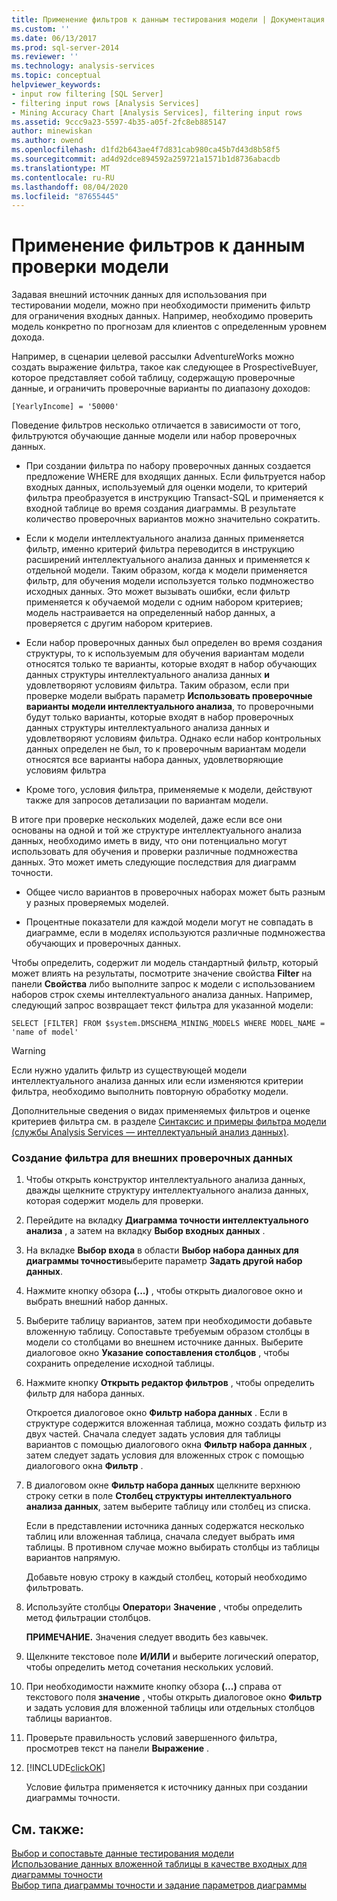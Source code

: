 ```yaml
---
title: Применение фильтров к данным тестирования модели | Документация Майкрософт
ms.custom: ''
ms.date: 06/13/2017
ms.prod: sql-server-2014
ms.reviewer: ''
ms.technology: analysis-services
ms.topic: conceptual
helpviewer_keywords:
- input row filtering [SQL Server]
- filtering input rows [Analysis Services]
- Mining Accuracy Chart [Analysis Services], filtering input rows
ms.assetid: 9ccc9a23-5597-4b35-a05f-2fc8eb885147
author: minewiskan
ms.author: owend
ms.openlocfilehash: d1fd2b643ae4f7d831cab980ca45b7d43d8b58f5
ms.sourcegitcommit: ad4d92dce894592a259721a1571b1d8736abacdb
ms.translationtype: MT
ms.contentlocale: ru-RU
ms.lasthandoff: 08/04/2020
ms.locfileid: "87655445"
---
```

# <a name="apply-filters-to-model-testing-data"></a>Применение фильтров к данным проверки модели
  Задавая внешний источник данных для использования при тестировании модели, можно при необходимости применить фильтр для ограничения входных данных. Например, необходимо проверить модель конкретно по прогнозам для клиентов с определенным уровнем дохода.  
  
 Например, в сценарии целевой рассылки AdventureWorks можно создать выражение фильтра, такое как следующее в ProspectiveBuyer, которое представляет собой таблицу, содержащую проверочные данные, и ограничить проверочные варианты по диапазону доходов:  
  
 `[YearlyIncome] = '50000'`  
  
 Поведение фильтров несколько отличается в зависимости от того, фильтруются обучающие данные модели или набор проверочных данных.  
  
-   При создании фильтра по набору проверочных данных создается предложение WHERE для входящих данных. Если фильтруется набор входных данных, используемый для оценки модели, то критерий фильтра преобразуется в инструкцию Transact-SQL и применяется к входной таблице во время создания диаграммы. В результате количество проверочных вариантов можно значительно сократить.  
  
-   Если к модели интеллектуального анализа данных применяется фильтр, именно критерий фильтра переводится в инструкцию расширений интеллектуального анализа данных и применяется к отдельной модели. Таким образом, когда к модели применяется фильтр, для обучения модели используется только подмножество исходных данных. Это может вызывать ошибки, если фильтр применяется к обучаемой модели с одним набором критериев; модель настраивается на определенный набор данных, а проверяется с другим набором критериев.  
  
-   Если набор проверочных данных был определен во время создания структуры, то к используемым для обучения вариантам модели относятся только те варианты, которые входят в набор обучающих данных структуры интеллектуального анализа данных **и** удовлетворяют условиям фильтра. Таким образом, если при проверке модели выбрать параметр **Использовать проверочные варианты модели интеллектуального анализа**, то проверочными будут только варианты, которые входят в набор проверочных данных структуры интеллектуального анализа данных и удовлетворяют условиям фильтра. Однако если набор контрольных данных определен не был, то к проверочным вариантам модели относятся все варианты набора данных, удовлетворяющие условиям фильтра  
  
-   Кроме того, условия фильтра, применяемые к модели, действуют также для запросов детализации по вариантам модели.  
  
 В итоге при проверке нескольких моделей, даже если все они основаны на одной и той же структуре интеллектуального анализа данных, необходимо иметь в виду, что они потенциально могут использовать для обучения и проверки различные подмножества данных. Это может иметь следующие последствия для диаграмм точности.  
  
-   Общее число вариантов в проверочных наборах может быть разным у разных проверяемых моделей.  
  
-   Процентные показатели для каждой модели могут не совпадать в диаграмме, если в моделях используются различные подмножества обучающих и проверочных данных.  
  
 Чтобы определить, содержит ли модель стандартный фильтр, который может влиять на результаты, посмотрите значение свойства **Filter** на панели **Свойства** либо выполните запрос к модели с использованием наборов строк схемы интеллектуального анализа данных. Например, следующий запрос возвращает текст фильтра для указанной модели:  
  
 `SELECT [FILTER] FROM $system.DMSCHEMA_MINING_MODELS WHERE MODEL_NAME = 'name of model'`  
  
> [!WARNING]  
>  Если нужно удалить фильтр из существующей модели интеллектуального анализа данных или если изменяются критерии фильтра, необходимо выполнить повторную обработку модели.  
  
 Дополнительные сведения о видах применяемых фильтров и оценке критериев фильтра см. в разделе [Синтаксис и примеры фильтра модели (службы Analysis Services — интеллектуальный анализ данных)](model-filter-syntax-and-examples-analysis-services-data-mining.md).  
  
### <a name="create-a-filter-on-external-testing-data"></a>Создание фильтра для внешних проверочных данных  
  
1.  Чтобы открыть конструктор интеллектуального анализа данных, дважды щелкните структуру интеллектуального анализа данных, которая содержит модель для проверки.  
  
2.  Перейдите на вкладку **Диаграмма точности интеллектуального анализа** , а затем на вкладку **Выбор входных данных** .  
  
3.  На вкладке **Выбор входа** в области **Выбор набора данных для диаграммы точности**выберите параметр **Задать другой набор данных**.  
  
4.  Нажмите кнопку обзора **(...)** , чтобы открыть диалоговое окно и выбрать внешний набор данных.  
  
5.  Выберите таблицу вариантов, затем при необходимости добавьте вложенную таблицу. Сопоставьте требуемым образом столбцы в модели со столбцами во внешнем источнике данных. Выберите диалоговое окно **Указание сопоставления столбцов** , чтобы сохранить определение исходной таблицы.  
  
6.  Нажмите кнопку **Открыть редактор фильтров** , чтобы определить фильтр для набора данных.  
  
     Откроется диалоговое окно **Фильтр набора данных** . Если в структуре содержится вложенная таблица, можно создать фильтр из двух частей. Сначала следует задать условия для таблицы вариантов с помощью диалогового окна **Фильтр набора данных** , затем следует задать условия для вложенных строк с помощью диалогового окна **Фильтр** .  
  
7.  В диалоговом окне **Фильтр набора данных** щелкните верхнюю строку сетки в поле **Столбец структуры интеллектуального анализа данных**, затем выберите таблицу или столбец из списка.  
  
     Если в представлении источника данных содержатся несколько таблиц или вложенная таблица, сначала следует выбрать имя таблицы. В противном случае можно выбирать столбцы из таблицы вариантов напрямую.  
  
     Добавьте новую строку в каждый столбец, который необходимо фильтровать.  
  
8.  Используйте столбцы **Оператор**и **Значение** , чтобы определить метод фильтрации столбцов.  
  
     **ПРИМЕЧАНИЕ.** Значения следует вводить без кавычек.  
  
9. Щелкните текстовое поле **И/ИЛИ** и выберите логический оператор, чтобы определить метод сочетания нескольких условий.  
  
10. При необходимости нажмите кнопку обзора **(...)** справа от текстового поля **значение** , чтобы открыть диалоговое окно **Фильтр** и задать условия для вложенной таблицы или отдельных столбцов таблицы вариантов.  
  
11. Проверьте правильность условий завершенного фильтра, просмотрев текст на панели **Выражение** .  
  
12. [!INCLUDE[clickOK](../../includes/clickok-md.md)]  
  
     Условие фильтра применяется к источнику данных при создании диаграммы точности.  
  
## <a name="see-also"></a>См. также:  
 [Выбор и сопоставьте данные тестирования модели](choose-and-map-model-testing-data.md)   
 [Использование данных вложенной таблицы в качестве входных для диаграммы точности](using-nested-table-data-as-an-input-for-an-accuracy-chart.md)   
 [Выбор типа диаграммы точности и задание параметров диаграммы](choose-an-accuracy-chart-type-and-set-chart-options.md)  
  
  
